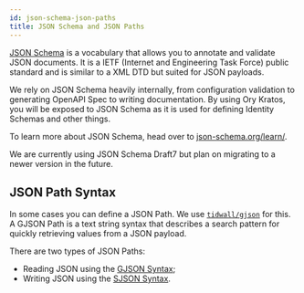 ```yaml
---
id: json-schema-json-paths
title: JSON Schema and JSON Paths
---
```


[JSON Schema](https://json-schema.org) is a vocabulary that allows you to
annotate and validate JSON documents. It is a IETF (Internet and Engineering
Task Force) public standard and is similar to a XML DTD but suited for JSON
payloads.

We rely on JSON Schema heavily internally, from configuration validation to
generating OpenAPI Spec to writing documentation. By using Ory Kratos, you will
be exposed to JSON Schema as it is used for defining Identity Schemas and
other things.

To learn more about JSON Schema, head over to
[json-schema.org/learn/](https://json-schema.org/learn/).

We are currently using JSON Schema Draft7 but plan on migrating to a newer
version in the future.

## JSON Path Syntax

In some cases you can define a JSON Path. We use
[`tidwall/gjson`](https://github.com/tidwall/gjson) for this. A GJSON Path is a
text string syntax that describes a search pattern for quickly retrieving values
from a JSON payload.

There are two types of JSON Paths:

- Reading JSON using the
  [GJSON Syntax](https://github.com/tidwall/gjson/blob/master/SYNTAX.md);
- Writing JSON using the
  [SJSON Syntax](https://github.com/tidwall/sjson#path-syntax).
